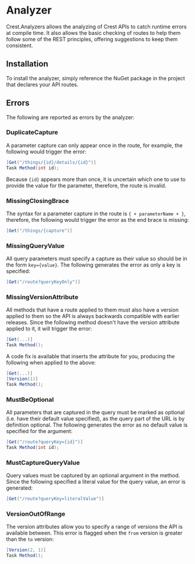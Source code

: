 # Analyzer

Crest.Analyzers allows the analyzing of Crest APIs to catch runtime errors at
compile time. It also allows the basic checking of routes to help them follow
some of the REST principles, offering suggestions to keep them consistent.

## Installation

To install the analyzer, simply reference the NuGet package in the project that
declares your API routes.

## Errors

The following are reported as errors by the analyzer:

### DuplicateCapture

A parameter capture can only appear once in the route, for example, the
following would trigger the error:

```C#
[Get("/things/{id}/details/{id}")]
Task Method(int id);
```

Because `{id}` appears more than once, it is uncertain which one to use to
provide the value for the parameter, therefore, the route is invalid.

### MissingClosingBrace

The syntax for a parameter capture in the route is `{ + parameterName + }`,
therefore, the following would trigger the error as the end brace is missing:

```C#
[Get("/things/{capture")]
```

### MissingQueryValue

All query parameters must specify a capture as their value so should be in the
form `key={value}`. The following generates the error as only a key is specified:

```C#
[Get("/route?queryKeyOnly")]
```

### MissingVersionAttribute

All methods that have a route applied to them must also have a version applied
to them so the API is always backwards compatible with earlier releases. Since
the following method doesn't have the version attribute applied to it, it will
trigger the error:

```C#
[Get(...)]
Task Method();
```

A code fix is available that inserts the attribute for you, producing the
following when applied to the above:

```C#
[Get(...)]
[Version(1)]
Task Method();
```

### MustBeOptional

All parameters that are captured in the query must be marked as optional (i.e.
have their default value specified), as the query part of the URL is by
definition optional. The following generates the error as no default value is
specified for the argument:

```C#
[Get("/route?queryKey={id}")]
Task Method(int id);
```

### MustCaptureQueryValue

Query values must be captured by an optional argument in the method. Since the
following specified a literal value for the query value, an error is generated:

```C#
[Get("/route?queryKey=literalValue")]
```

### VersionOutOfRange

The version attributes allow you to specify a range of versions the API is
available between. This error is flagged when the `from` version is greater than
the `to` version:

```C#
[Version(2, 1)]
Task Method();
```
